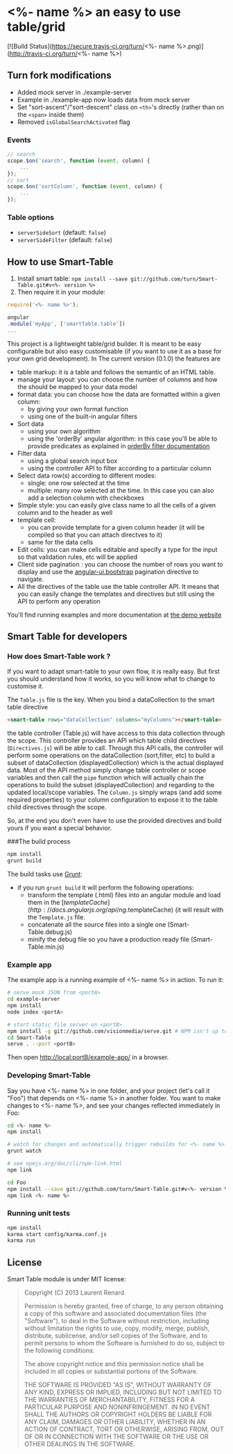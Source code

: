 # <%- name %> an easy to use table/grid 

[![Build Status](https://secure.travis-ci.org/turn/<%- name %>.png)](http://travis-ci.org/turn/<%- name %>)

## Turn fork modifications

- Added mock server in ./example-server
- Example in ./example-app now loads data from mock server
- Set "sort-ascent"/"sort-descent" class on `<th>`'s directly (rather than on the `<span>` inside them)
- Removed `isGlobalSearchActivated` flag

### Events

```js
// search
scope.$on('search', function (event, column) {
    ...
});
// sort
scope.$on('sortColumn', function (event, column) {
    ...
});
```

### Table options

- `serverSideSort` (default: `false`)
- `serverSideFilter` (default: `false`)

## How to use Smart-Table

1. Install smart table: `npm install --save git://github.com/turn/Smart-Table.git#v<%- version %>`
2. Then require it in your module:

```js
require('<%- name %>');

angular
.module('myApp', ['smartTable.table'])
...
```

This project is a lightweight table/grid builder. It is meant to be easy configurable but also easy customisable
(if you want to use it as a base for your own grid development). In The current version (0.1.0) the features are

* table markup: it is a table and follows the semantic of an HTML table.
* manage your layout: you can choose the number of columns and how the should be mapped to your data model
* format data: you can choose how the data are formatted within a given column:
    * by giving your own format function
    * using one of the built-in angular filters
* Sort data
    * using your own algorithm
    * using the 'orderBy' angular algorithm: in this case you'll be able to provide predicates as explained in [orderBy filter documentation](http://docs.angularjs.org/api/ng.filter:orderBy)
* Filter data
    * using a global search input box
    * using the controller API to filter according to a particular column
* Select data row(s) according to different modes:
    * single: one row selected at the time
    * multiple: many row selected at the time. In this case you can also add a selection column with checkboxes
* Simple style: you can easily give class name to all the cells of a given column and to the header as well
* template cell:
    * you can provide template for a given column header (it will be compiled so that you can attach directves to it)
    * same for the data cells
* Edit cells: you can make cells editable and specify a type for the input so that validation rules, etc will be applied
* Client side pagination : you can choose the number of rows you want to display and use the [angular-ui.bootstrap](http://angular-ui.github.io/bootstrap/) pagination directive to navigate.
* All the directives of the table use the table controller API. It means that you can easily change the templates and directives but still using the API to perform any operation

You'll find running examples and more documentation at [the demo website](http://lorenzofox3.github.io/smart-table-website/)

## Smart Table for developers

### How does Smart-Table work ?

If you want to adapt smart-table to your own flow, it is really easy. But first you should understand how it works, so you will know what to change to customise it.

The `Table.js` file is the key. When you bind a dataCollection to the smart table directive
```html
<smart-table rows="dataCollection" columns="myColumns"></smart-table>
```
the table controller (Table.js) will have access to this data collection through the scope. This controller provides an API which table child directives (`Directives.js`) will be able to call.
Through this API calls, the controller will perform some operations on the dataCollection (sort,filter, etc) to build a subset of dataCollection (displayedCollection) which is the actual displayed data.
Most of the API method simply change table controller or scope variables and then call the `pipe` function which will actually chain the operations to build the subset (displayedCollection) and regarding to the updated
local/scope variables. The `Column.js` simply wraps (and add some required properties) to your column configuration to expose it to the table child directives through the scope.

So, at the end you don't even have to use the provided directives and build yours if you want a special behavior.

###The build process

```bash
npm install
grunt build
```

The build tasks use [Grunt](http://gruntjs.com/):
* if you run `grunt build` it will perform the following operations:
    * transform the template (.html) files into an angular module and load them in the [$templateCache](http://docs.angularjs.org/api/ng.$templateCache) (it will result with the `Template.js` file.
    * concatenate all the source files into a single one (Smart-Table.debug.js)
    * minify the debug file so you have a production ready file (Smart-Table.min.js)

### Example app
The example app is a running example of <%- name %> in action. To run it:

```bash
# serve mock JSON from <portA>
cd example-server
npm install
node index <portA>

# start static file server on <portB>
npm install -g git://github.com/visionmedia/serve.git # NPM isn't up to date, so install directly from git
cd Smart-Table
serve . --port <portB>
```

Then open [http://local:portB/example-app/](http://local:8000/example-app/) in a browser.

### Developing Smart-Table

Say you have <%- name %> in one folder, and your project (let's call it "Foo") that depends on <%- name %> in another folder. You want to make changes to <%- name %>, and see your changes reflected immediately in Foo:

```bash
cd <%- name %>
npm install

# watch for changes and automatically trigger rebuilds for <%- name %>.debug.js and <%- name %>.min.js
grunt watch

# see npmjs.org/doc/cli/npm-link.html
npm link

cd Foo
npm install --save git://github.com/turn/Smart-Table.git#v<%- version %>
npm link <%- name %>
```

### Running unit tests

```bash
npm install
karma start config/karma.conf.js
karma run
```

## License

Smart Table module is under MIT license:

> Copyright (C) 2013 Laurent Renard.
>
> Permission is hereby granted, free of charge, to any person
> obtaining a copy of this software and associated documentation files
> (the "Software"), to deal in the Software without restriction,
> including without limitation the rights to use, copy, modify, merge,
> publish, distribute, sublicense, and/or sell copies of the Software,
> and to permit persons to whom the Software is furnished to do so,
> subject to the following conditions:
>
> The above copyright notice and this permission notice shall be
> included in all copies or substantial portions of the Software.
>
> THE SOFTWARE IS PROVIDED "AS IS", WITHOUT WARRANTY OF ANY KIND,
> EXPRESS OR IMPLIED, INCLUDING BUT NOT LIMITED TO THE WARRANTIES OF
> MERCHANTABILITY, FITNESS FOR A PARTICULAR PURPOSE AND
> NONINFRINGEMENT. IN NO EVENT SHALL THE AUTHORS OR COPYRIGHT HOLDERS
> BE LIABLE FOR ANY CLAIM, DAMAGES OR OTHER LIABILITY, WHETHER IN AN
> ACTION OF CONTRACT, TORT OR OTHERWISE, ARISING FROM, OUT OF OR IN
> CONNECTION WITH THE SOFTWARE OR THE USE OR OTHER DEALINGS IN THE
> SOFTWARE.